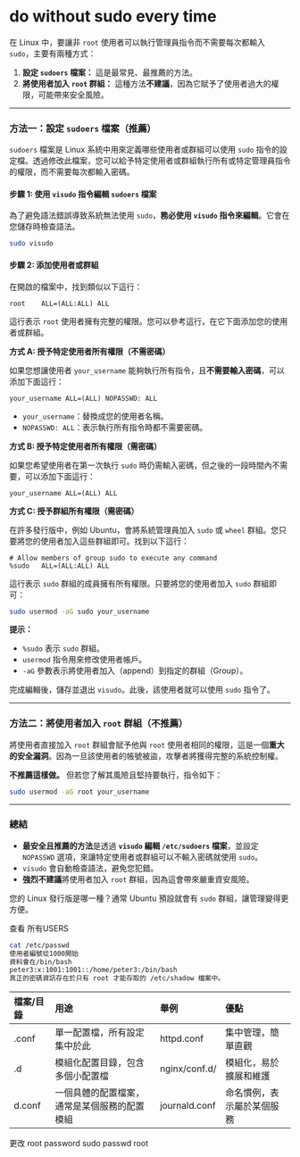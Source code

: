 # do without sudo every time
在 Linux 中，要讓非 `root` 使用者可以執行管理員指令而不需要每次都輸入 `sudo`，主要有兩種方式：

1.  **設定 `sudoers` 檔案：** 這是最常見、最推薦的方法。
2.  **將使用者加入 `root` 群組：** 這種方法**不建議**，因為它賦予了使用者過大的權限，可能帶來安全風險。

-----

### **方法一：設定 `sudoers` 檔案（推薦）**

`sudoers` 檔案是 Linux 系統中用來定義哪些使用者或群組可以使用 `sudo` 指令的設定檔。透過修改此檔案，您可以給予特定使用者或群組執行所有或特定管理員指令的權限，而不需要每次都輸入密碼。

#### **步驟 1: 使用 `visudo` 指令編輯 `sudoers` 檔案**

為了避免語法錯誤導致系統無法使用 `sudo`，**務必使用 `visudo` 指令來編輯**。它會在您儲存時檢查語法。

```bash
sudo visudo
```

#### **步驟 2: 添加使用者或群組**

在開啟的檔案中，找到類似以下這行：

```
root    ALL=(ALL:ALL) ALL
```

這行表示 `root` 使用者擁有完整的權限。您可以參考這行，在它下面添加您的使用者或群組。

**方式 A: 授予特定使用者所有權限（不需密碼）**

如果您想讓使用者 `your_username` 能夠執行所有指令，且**不需要輸入密碼**，可以添加下面這行：

```
your_username ALL=(ALL) NOPASSWD: ALL
```

  * `your_username`：替換成您的使用者名稱。
  * `NOPASSWD: ALL`：表示執行所有指令時都不需要密碼。

**方式 B: 授予特定使用者所有權限（需密碼）**

如果您希望使用者在第一次執行 `sudo` 時仍需輸入密碼，但之後的一段時間內不需要，可以添加下面這行：

```
your_username ALL=(ALL) ALL
```

**方式 C: 授予群組所有權限（需密碼）**

在許多發行版中，例如 Ubuntu，會將系統管理員加入 `sudo` 或 `wheel` 群組。您只要將您的使用者加入這些群組即可。找到以下這行：

```
# Allow members of group sudo to execute any command
%sudo   ALL=(ALL:ALL) ALL
```

這行表示 `sudo` 群組的成員擁有所有權限。只要將您的使用者加入 `sudo` 群組即可：

```bash
sudo usermod -aG sudo your_username
```

**提示：**

  * `%sudo` 表示 `sudo` 群組。
  * `usermod` 指令用來修改使用者帳戶。
  * `-aG` 參數表示將使用者加入（append）到指定的群組（Group）。

完成編輯後，儲存並退出 `visudo`。此後，該使用者就可以使用 `sudo` 指令了。

-----

### **方法二：將使用者加入 `root` 群組（不推薦）**

將使用者直接加入 `root` 群組會賦予他與 `root` 使用者相同的權限，這是一個**重大的安全漏洞**。因為一旦該使用者的帳號被盜，攻擊者將獲得完整的系統控制權。

**不推薦這樣做。** 但若您了解其風險且堅持要執行，指令如下：

```bash
sudo usermod -aG root your_username
```

-----

### **總結**

  * **最安全且推薦的方法**是透過 **`visudo` 編輯 `/etc/sudoers` 檔案**，並設定 `NOPASSWD` 選項，來讓特定使用者或群組可以不輸入密碼就使用 `sudo`。
  * `visudo` 會自動檢查語法，避免您犯錯。
  * **強烈不建議**將使用者加入 `root` 群組，因為這會帶來嚴重資安風險。

您的 Linux 發行版是哪一種？通常 Ubuntu 預設就會有 `sudo` 群組，讓管理變得更方便。





查看 所有USERS
```sh
cat /etc/passwd
使用者編號從1000開始
資料會在/bin/bash
peter3:x:1001:1001::/home/peter3:/bin/bash
真正的密碼資訊存在於只有 root 才能存取的 /etc/shadow 檔案中。
```
| 檔案/目錄	| 用途 |	舉例 |	優點 |
|:-|:-|:-|:-|
| .conf |	單一配置檔，所有設定集中於此 |	httpd.conf |	集中管理，簡單直觀 |
| .d |	模組化配置目錄，包含多個小配置檔 |	nginx/conf.d/ |	模組化，易於擴展和維護 |
| d.conf |	一個具體的配置檔案，通常是某個服務的配置模組 |	journald.conf	| 命名慣例，表示屬於某個服務 |

更改 root password
sudo passwd root



